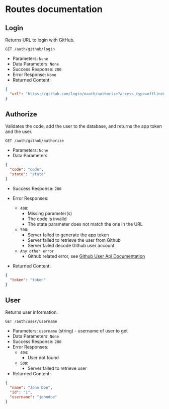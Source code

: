 # Routes documentation

## Login

Returns URL to login with GitHub.

`GET /auth/github/login`

- Parameters: `None`
- Data Parameters: `None`
- Success Response: `200`
- Error Response: `None`
- Returned Content:

```json
{
  "url": "https://github.com/login/oauth/authorize?access_type=offline&client_id=client_id&redirect_uri=redirect_uri&response_type=code&scope=all&state=state"
}
```

## Authorize

Validates the code, add the user to the database, and returns the app token and the user.

`GET /auth/github/authorize`

- Parameters: `None`
- Data Parameters:

```json
{
  "code": "code",
  "state": "state"
}
```

- Success Response: `200`
- Error Responses:

  - `400`:
    - Missing parameter(s)
    - The code is invalid
    - The state parameter does not match the one in the URL
  - `500`:
    - Server failed to generate the app token
    - Server failed to retrieve the user from Github
    - Server failed decode Github user account
  - `Any other error`
    - Github related error, see [Github User Api Documentation](https://docs.github.com/en/rest/users/users#get-the-authenticated-user)

- Returned Content:

```json
{
  "token": "token"
}
```

## User

Returns user information.

`GET /auth/user/username`

- Parameters: `username` (string) - username of user to get
- Data Parameters: `None`
- Success Response: `200`
- Error Responses:
  - `404`:
    - User not found
  - `500`:
    - Server failed to retrieve user
- Returned Content:

```json
{
  "name": "John Doe",
  "id": "1",
  "username": "johndoe"
}
```
